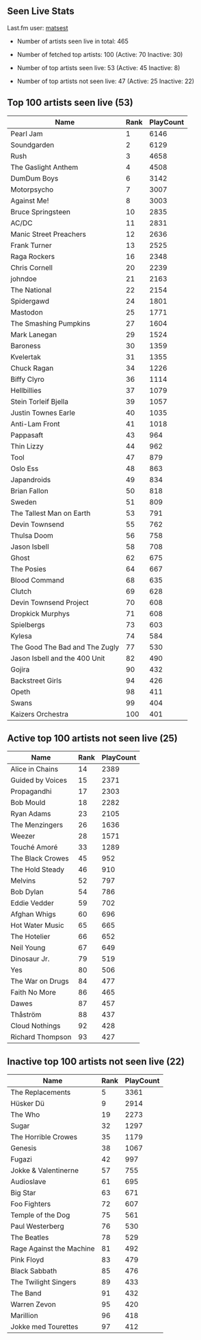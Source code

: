 ## Seen Live Stats

Last.fm user: [matsest](https://www.last.fm/user/matsest)

- Number of artists seen live in total: 465

- Number of fetched top artists: 100 (Active: 70 Inactive: 30)

- Number of top artists seen live: 53 (Active: 45 Inactive: 8)

- Number of top artists not seen live: 47 (Active: 25 Inactive: 22)

## Top 100 artists seen live (53)

Name                           | Rank | PlayCount
------------------------------ | ---- | ---------
Pearl Jam                      | 1    | 6146     
Soundgarden                    | 2    | 6129     
Rush                           | 3    | 4658     
The Gaslight Anthem            | 4    | 4508     
DumDum Boys                    | 6    | 3142     
Motorpsycho                    | 7    | 3007     
Against Me!                    | 8    | 3003     
Bruce Springsteen              | 10   | 2835     
AC/DC                          | 11   | 2831     
Manic Street Preachers         | 12   | 2636     
Frank Turner                   | 13   | 2525     
Raga Rockers                   | 16   | 2348     
Chris Cornell                  | 20   | 2239     
johndoe                        | 21   | 2163     
The National                   | 22   | 2154     
Spidergawd                     | 24   | 1801     
Mastodon                       | 25   | 1771     
The Smashing Pumpkins          | 27   | 1604     
Mark Lanegan                   | 29   | 1524     
Baroness                       | 30   | 1359     
Kvelertak                      | 31   | 1355     
Chuck Ragan                    | 34   | 1226     
Biffy Clyro                    | 36   | 1114     
Hellbillies                    | 37   | 1079     
Stein Torleif Bjella           | 39   | 1057     
Justin Townes Earle            | 40   | 1035     
Anti-Lam Front                 | 41   | 1018     
Pappasaft                      | 43   | 964      
Thin Lizzy                     | 44   | 962      
Tool                           | 47   | 879      
Oslo Ess                       | 48   | 863      
Japandroids                    | 49   | 834      
Brian Fallon                   | 50   | 818      
Sweden                         | 51   | 809      
The Tallest Man on Earth       | 53   | 791      
Devin Townsend                 | 55   | 762      
Thulsa Doom                    | 56   | 758      
Jason Isbell                   | 58   | 708      
Ghost                          | 62   | 675      
The Posies                     | 64   | 667      
Blood Command                  | 68   | 635      
Clutch                         | 69   | 628      
Devin Townsend Project         | 70   | 608      
Dropkick Murphys               | 71   | 608      
Spielbergs                     | 73   | 603      
Kylesa                         | 74   | 584      
The Good The Bad and The Zugly | 77   | 530      
Jason Isbell and the 400 Unit  | 82   | 490      
Gojira                         | 90   | 432      
Backstreet Girls               | 94   | 426      
Opeth                          | 98   | 411      
Swans                          | 99   | 404      
Kaizers Orchestra              | 100  | 401      

## Active top 100 artists not seen live (25)

Name             | Rank | PlayCount
---------------- | ---- | ---------
Alice in Chains  | 14   | 2389     
Guided by Voices | 15   | 2371     
Propagandhi      | 17   | 2303     
Bob Mould        | 18   | 2282     
Ryan Adams       | 23   | 2105     
The Menzingers   | 26   | 1636     
Weezer           | 28   | 1571     
Touché Amoré     | 33   | 1289     
The Black Crowes | 45   | 952      
The Hold Steady  | 46   | 910      
Melvins          | 52   | 797      
Bob Dylan        | 54   | 786      
Eddie Vedder     | 59   | 702      
Afghan Whigs     | 60   | 696      
Hot Water Music  | 65   | 665      
The Hotelier     | 66   | 652      
Neil Young       | 67   | 649      
Dinosaur Jr.     | 79   | 519      
Yes              | 80   | 506      
The War on Drugs | 84   | 477      
Faith No More    | 86   | 465      
Dawes            | 87   | 457      
Thåström         | 88   | 437      
Cloud Nothings   | 92   | 428      
Richard Thompson | 93   | 427      

## Inactive top 100 artists not seen live (22)

Name                     | Rank | PlayCount
------------------------ | ---- | ---------
The Replacements         | 5    | 3361     
Hüsker Dü                | 9    | 2914     
The Who                  | 19   | 2273     
Sugar                    | 32   | 1297     
The Horrible Crowes      | 35   | 1179     
Genesis                  | 38   | 1067     
Fugazi                   | 42   | 997      
Jokke & Valentinerne     | 57   | 755      
Audioslave               | 61   | 695      
Big Star                 | 63   | 671      
Foo Fighters             | 72   | 607      
Temple of the Dog        | 75   | 561      
Paul Westerberg          | 76   | 530      
The Beatles              | 78   | 529      
Rage Against the Machine | 81   | 492      
Pink Floyd               | 83   | 479      
Black Sabbath            | 85   | 476      
The Twilight Singers     | 89   | 433      
The Band                 | 91   | 432      
Warren Zevon             | 95   | 420      
Marillion                | 96   | 418      
Jokke med Tourettes      | 97   | 412      
